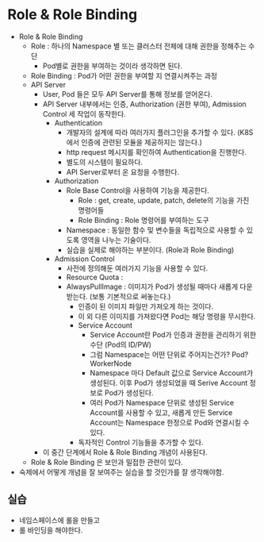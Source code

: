 # Role & Role Binding
- Role & Role Binding
    - Role : 하나의 Namespace 별 또는 클러스터 전체에 대해 권한을 정해주는 수단
        - Pod별로 권한을 부여하는 것이라 생각하면 된다.
    - Role Binding : Pod가 어떤 권한을 부여할 지 연결시켜주는 과정
    - API Server
        - User, Pod 들은 모두 API Server를 통해 정보를 얻어온다.
        - API Server 내부에서는 인증, Authorization (권한 부여), Admission Control 세 작업이 동작한다.
            - Authentication
                - 개발자의 설계에 따라 여러가지 플러그인을 추가할 수 있다. (K8S에서 인증에 관련된 모듈을 제공하지는 않는다.)
                - http request 메시지를 확인하여 Authentication을 진행한다.
                - 별도의 시스템이 필요하다.
                - API Server로부터 온 요청을 수행한다.
            - Authorization
                - Role Base Control을 사용하여 기능을 제공한다.
                    - Role : get, create, update, patch, delete의 기능을 가진 명령어들
                    - Role Binding : Role 명령어를 부여하는 도구
                - Namespace : 동일한 함수 및 변수들을 독립적으로 사용할 수 있도록 영역을 나누는 기술이다.
                - 실습을 실제로 해야하는 부분이다. (Role과 Role Binding)
            - Admission Control
                - 사전에 정의해둔 여러가지 기능을 사용할 수 있다.
                - Resource Quota : 
                - AlwaysPullImage : 이미지가 Pod가 생성될 때마다 새롭게 다운받는다. (보통 기본적으로 써놓는다.)
                    - 인증이 된 이미지 파일만 가져오게 하는 것이다.
                    - 이 외 다른 이미지를 가져왔다면 Pod는 해당 명령을 무시한다.
                    - Service Account
                        - Service Account란 Pod가 인증과 권한을 관리하기 위한 수단 (Pod의 ID/PW)
                        - 그럼 Namespace는 어떤 단위로 주어지는건가? Pod? WorkerNode
                        - Namespace 마다 Default 값으로 Service Account가 생성된다. 이후 Pod가 생성되었을 때 Serive Account 정보로 Pod가 생성된다.
                        - 여러 Pod가 Namespace 단위로 생성된 Service Account를 사용할 수 있고, 새롭게 만든 Service Account는 Namespace 한정으로 Pod와 연결시킬 수 있다.
                    - 독자적인 Control 기능들을 추가할 수 있다.
        - 이 중간 단계에서 Role & Role Binding 개념이 사용된다.
    - Role & Role Binding 은 보안과 밀접한 관련이 있다.
- 숙제에서 어떻게 개념을 잘 보여주는 실습을 할 것인가를 잘 생각해야함.
## 실습
- 네임스페이스에 롤을 만들고
- 롤 바인딩을 해야한다.